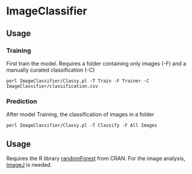 # ImageClassifier

## Usage

### Training
First train the model. Requires a folder containing only images (-F) and a manually curated classification (-C)

`perl ImageClassifier/Classy.pl -T Train -F Trainer -C ImageClassifier/classification.csv`

### Prediction

After model Training, the classification of images in a folder 

`
perl ImageClassifier/Classy.pl -T Classify -F All Images
`

## Usage

Requires the R library [randomForest](https://cran.r-project.org/web/packages/randomForest/index.html) from CRAN. For the image analysis, [ImageJ](https://imagej.nih.gov/ij/) is needed.

